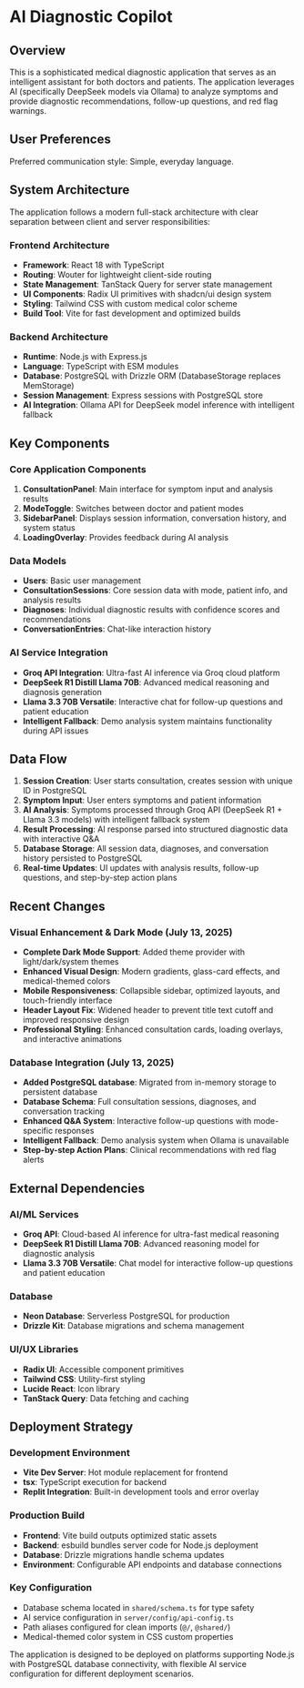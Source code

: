 # AI Diagnostic Copilot

## Overview

This is a sophisticated medical diagnostic application that serves as an intelligent assistant for both doctors and patients. The application leverages AI (specifically DeepSeek models via Ollama) to analyze symptoms and provide diagnostic recommendations, follow-up questions, and red flag warnings.

## User Preferences

Preferred communication style: Simple, everyday language.

## System Architecture

The application follows a modern full-stack architecture with clear separation between client and server responsibilities:

### Frontend Architecture
- **Framework**: React 18 with TypeScript
- **Routing**: Wouter for lightweight client-side routing
- **State Management**: TanStack Query for server state management
- **UI Components**: Radix UI primitives with shadcn/ui design system
- **Styling**: Tailwind CSS with custom medical color scheme
- **Build Tool**: Vite for fast development and optimized builds

### Backend Architecture
- **Runtime**: Node.js with Express.js
- **Language**: TypeScript with ESM modules
- **Database**: PostgreSQL with Drizzle ORM (DatabaseStorage replaces MemStorage)
- **Session Management**: Express sessions with PostgreSQL store
- **AI Integration**: Ollama API for DeepSeek model inference with intelligent fallback

## Key Components

### Core Application Components
1. **ConsultationPanel**: Main interface for symptom input and analysis results
2. **ModeToggle**: Switches between doctor and patient modes
3. **SidebarPanel**: Displays session information, conversation history, and system status
4. **LoadingOverlay**: Provides feedback during AI analysis

### Data Models
- **Users**: Basic user management
- **ConsultationSessions**: Core session data with mode, patient info, and analysis results
- **Diagnoses**: Individual diagnostic results with confidence scores and recommendations
- **ConversationEntries**: Chat-like interaction history

### AI Service Integration
- **Groq API Integration**: Ultra-fast AI inference via Groq cloud platform
- **DeepSeek R1 Distill Llama 70B**: Advanced medical reasoning and diagnosis generation
- **Llama 3.3 70B Versatile**: Interactive chat for follow-up questions and patient education
- **Intelligent Fallback**: Demo analysis system maintains functionality during API issues

## Data Flow

1. **Session Creation**: User starts consultation, creates session with unique ID in PostgreSQL
2. **Symptom Input**: User enters symptoms and patient information
3. **AI Analysis**: Symptoms processed through Groq API (DeepSeek R1 + Llama 3.3 models) with intelligent fallback system
4. **Result Processing**: AI response parsed into structured diagnostic data with interactive Q&A
5. **Database Storage**: All session data, diagnoses, and conversation history persisted to PostgreSQL
6. **Real-time Updates**: UI updates with analysis results, follow-up questions, and step-by-step action plans

## Recent Changes

### Visual Enhancement & Dark Mode (July 13, 2025)
- **Complete Dark Mode Support**: Added theme provider with light/dark/system themes
- **Enhanced Visual Design**: Modern gradients, glass-card effects, and medical-themed colors
- **Mobile Responsiveness**: Collapsible sidebar, optimized layouts, and touch-friendly interface
- **Header Layout Fix**: Widened header to prevent title text cutoff and improved responsive design
- **Professional Styling**: Enhanced consultation cards, loading overlays, and interactive animations

### Database Integration (July 13, 2025)
- **Added PostgreSQL database**: Migrated from in-memory storage to persistent database
- **Database Schema**: Full consultation sessions, diagnoses, and conversation tracking
- **Enhanced Q&A System**: Interactive follow-up questions with mode-specific responses
- **Intelligent Fallback**: Demo analysis system when Ollama is unavailable
- **Step-by-step Action Plans**: Clinical recommendations with red flag alerts

## External Dependencies

### AI/ML Services
- **Groq API**: Cloud-based AI inference for ultra-fast medical reasoning
- **DeepSeek R1 Distill Llama 70B**: Advanced reasoning model for diagnostic analysis
- **Llama 3.3 70B Versatile**: Chat model for interactive follow-up questions and patient education

### Database
- **Neon Database**: Serverless PostgreSQL for production
- **Drizzle Kit**: Database migrations and schema management

### UI/UX Libraries
- **Radix UI**: Accessible component primitives
- **Tailwind CSS**: Utility-first styling
- **Lucide React**: Icon library
- **TanStack Query**: Data fetching and caching

## Deployment Strategy

### Development Environment
- **Vite Dev Server**: Hot module replacement for frontend
- **tsx**: TypeScript execution for backend
- **Replit Integration**: Built-in development tools and error overlay

### Production Build
- **Frontend**: Vite build outputs optimized static assets
- **Backend**: esbuild bundles server code for Node.js deployment
- **Database**: Drizzle migrations handle schema updates
- **Environment**: Configurable API endpoints and database connections

### Key Configuration
- Database schema located in `shared/schema.ts` for type safety
- AI service configuration in `server/config/api-config.ts`
- Path aliases configured for clean imports (`@/`, `@shared/`)
- Medical-themed color system in CSS custom properties

The application is designed to be deployed on platforms supporting Node.js with PostgreSQL database connectivity, with flexible AI service configuration for different deployment scenarios.